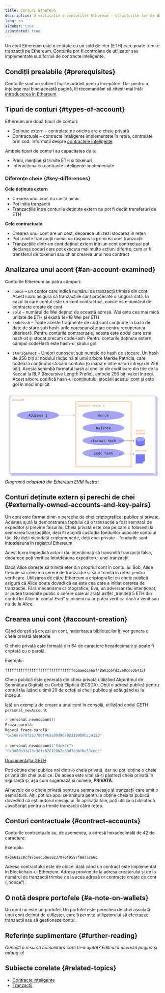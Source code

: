 ```yaml
---
title: Conturi Ethereum
description: O explicație a conturilor Ethereum – structurile lor de date și relația lor cu criptografia perechii de chei.
lang: ro
sidebar: true
isOutdated: true
---
```


Un cont Ethereum este o entitate cu un sold de eter (ETH) care poate trimite tranzacții pe Ethereum. Conturile pot fi controlate de utilizator sau implementate sub formă de contracte inteligente.

## Condiții prealabile {#prerequisites}

Conturile sunt un subiect foarte potrivit pentru începători. Dar pentru a înțelege mai bine această pagină, îți recomandăm să citești mai întâi [introducerea în Ethereum](/developers/docs/intro-to-ethereum/).

## Tipuri de conturi {#types-of-account}

Ethereum are două tipuri de conturi:

- Deținute extern – controlate de oricine are o cheie privată
- Contractuale – contracte inteligente implementate în rețea, controlate prin cod. Informații despre [contractele inteligente](/developers/docs/smart-contracts/)

Ambele tipuri de conturi au capacitatea de a:

- Primi, menține și trimite ETH și tokenuri
- Interacționa cu contracte inteligente implementate

### Diferențe cheie {#key-differences}

**Cele deținute extern**

- Crearea unui cont nu costă nimic
- Pot iniția tranzacții
- Tranzacțiile între conturile deținute extern nu pot fi decât transferuri de ETH

**Cele contractuale**

- Crearea unui cont are un cost, deoarece utilizezi stocarea în rețea
- Pot trimite tranzacții numai ca răspuns la primirea unei tranzacții
- Tranzacțiile dintr-un cont deținut extern într-un cont contractual pot declanșa coduri care pot executa mai multe acțiuni diferite, cum ar fi transferul de tokenuri sau chiar crearea unui nou contract

## Analizarea unui acont {#an-account-examined}

Conturile Ethereum au patru câmpuri:

- `nonce` – un contor care indică numărul de tranzacții trimise din cont. Acest lucru asigură că tranzacțiile sunt procesate o singură dată. În cazul în care contul este un cont contractual, nonce este numărul de contracte create de cont
- `sold` – numărul de Wei deținut de această adresă. Wei este cea mai mică unitate de ETH și există 1e+18 Wei per ETH.
- `codeHash` – Toate aceste fragmente de cod sunt conținute în baza de date de stare sub hash-urile corespunzătoare pentru recuperarea ulterioară. Pentru conturile contractuale, acesta este codul care este hash-at și stocat precum codeHash. Pentru conturile deținute extern, câmpul codeHash este hash-ul șirului gol.
<!--this hash refers to the code of this account on the Ethereum virtual machine (EVM). This EVM code gets executed if the account gets a message call. It cannot be changed unlike the other account fields.  -->
- `storageRoot` – Uneori cunoscut sub numele de hash de stocare. Un hash de 256 biți al nodului rădăcină al unui arbore Merkle Patricia, care codează conținutul stocării contului (o mapare între valori întregi de 256 biți). Acesta schimbă formatul hash al cheilor de codificare din trie de la Keccat la RLP (Recursive Length Prefix), ambele 256 biți valori întregi. Acest arbore codifică hash-ul conținutului stocării acestui cont și este gol în mod implicit.

![O diagramă care arată structura unui cont](../../../../../developers/docs/accounts/accounts.png) _Diagramă adaptată din [Ethereum EVM ilustrat](https://takenobu-hs.github.io/downloads/ethereum_evm_illustrated.pdf)_

## Conturi deținute extern și perechi de chei {#externally-owned-accounts-and-key-pairs}

Un cont este format dintr-o pereche de chei criptografice: publice și private. Acestea ajută la demonstrarea faptului că o tranzacție a fost semnată de expeditor și previne falsurile. Cheia privată este cea pe care o folosești la semnarea tranzacțiilor, deci îți acordă custodia fondurilor asociate contului tău. Nu deții niciodată criptomonede, deții chei private – fondurile sunt întotdeauna în registrul Ethereum.

Acest lucru împiedică actorii rău intenționați să transmită tranzacții false, deoarece poți verifica întotdeauna expeditorul unei tranzacții.

Dacă Alice dorește să trimită eter din propriul cont în contul lui Bob, Alice trebuie să creeze o cerere de tranzacție și să o trimită în rețea pentru verificare. Utilizarea de către Ethereum a criptografiei cu cheie publică asigură că Alice poate dovedi că ea este cea care a inițiat cererea de tranzacție. Fără mecanisme criptografice, Eva, un adversar rău intenționat, ar putea transmite public o cerere care ar arată astfel „trimiteți 5 ETH din contul lui Alice în contul Evei” și nimeni nu ar putea verifica dacă a venit sau nu de la Alice.

## Crearea unui cont {#account-creation}

Când dorești să creezi un cont, majoritatea bibliotecilor îți vor genera o cheie privată aleatorie.

O cheie privată este formată din 64 de caractere hexadecimale și poate fi criptată cu o parolă.

Exemplu:

`fffffffffffffffffffffffffffffffebaaedce6af48a03bbfd25e8cd036415f`

Cheia publică este generată din cheia privată utilizând Algoritmul de Semnătura Digitală cu Curbă Eliptică (ECSDA). Obții o adresă publică pentru contul tău luând ultimii 20 de octeți ai cheii publice și adăugând `0x` la început.

Iată un exemplu de creare a unui cont în consolă, utilizând codul GETH `personal_newAccount`

```go
> personal.newAccount()
Fraza-parolă:
Repetă fraza-parolă:
"0x5e97870f263700f46aa00d967821199b9bc5a120"

> personal.newAccount("h4ck3r")
"0x3d80b31a78c30fc628f20b2c89d7ddbf6e53cedc"
```

[Documentația GETH](https://geth.ethereum.org/docs)

Poți obține chei publice noi dintr-o cheie privată, dar nu poți obține o cheie privată din chei publice. De aceea este vital să-ți păstrezi cheia privată în siguranță și, așa cum sugerează și numele, **PRIVATĂ**.

Ai nevoie de o cheie privată pentru a semna mesaje și tranzacții care emit o semnătură. Alții pot lua apoi semnătura pentru a obține cheia ta publică, dovedind că ești autorul mesajului. În aplicația tale, poți utiliza o bibliotecă JavaScript pentru a trimite tranzacții către rețea.

<!-- **WEB3JS example**

```jsx
web3.eth.accounts.recoverTransaction('0xf86180808401ef364594f0109fc8df283027b6285cc889f5aa624eac1f5580801ca031573280d608f75137e33fc14655f097867d691d5c4c44ebe5ae186070ac3d5ea0524410802cdc025034daefcdfa08e7d2ee3f0b9d9ae184b2001fe0aff07603d9');
> "0xF0109fC8DF283027b6285cc889F5aA624EaC1F55"
```

[Web3js documentation](https://web3js.readthedocs.io/)

[code for creating an account in JS?] + links to how to do it in other languages maybe?

`$ geth account new` -->

## Conturi contractuale {#contract-accounts}

Conturile contractuale au, de asemenea, o adresă hexadecimală de 42 de caractere:

Exemplu:

`0x06012c8cf97bead5deae237070f9587f8e7a266d`

Adresa contractului este de obicei dată când un contract este implementat în Blockchain-ul Ethereum. Adresa provine de la adresa creatorului și de la numărul de tranzacții trimise de la acea adresă or contracte create de cont („nonce”).

<!-- @Sam Richards is there a line of code you can use to return your contract's address – in the same way that we have personal.newAccount() above? – Don't know if what I found below is helpful?

```jsx
ethers.utils.getContractAddress( transaction ) ⇒ string< Address >
```

TODO: add a contract address example-->

<!-- ## Managing an account

Most users will want to interact with their account via a wallet. Note that an account is not a wallet. A wallet is the keypair associated with a user-owned account, which allow a user to make transactions from or manage the account

For dapp development, you'll want access to dummy accounts with test ETH so you can experiment. When you create a local chain, you'll get test accounts wth fake ETH which you can then import using MetaMask and use on your dapp's frontend. -->

## O notă despre portofele {#a-note-on-wallets}

Un cont nu este un portofel. Un portofel este perechea de chei asociată unui cont deținut de utilizator, care îi permite utilizatorului să efectueze tranzacții sau să gestioneze contul.

## Referințe suplimentare {#further-reading}

_Cunoști o resursă comunitară care te-a ajutat? Editează această pagină și adaug-o!_

## Subiecte corelate {#related-topics}

- [Contracte inteligente](/developers/docs/smart-contracts/)
- [Tranzacții](/developers/docs/transactions/)
